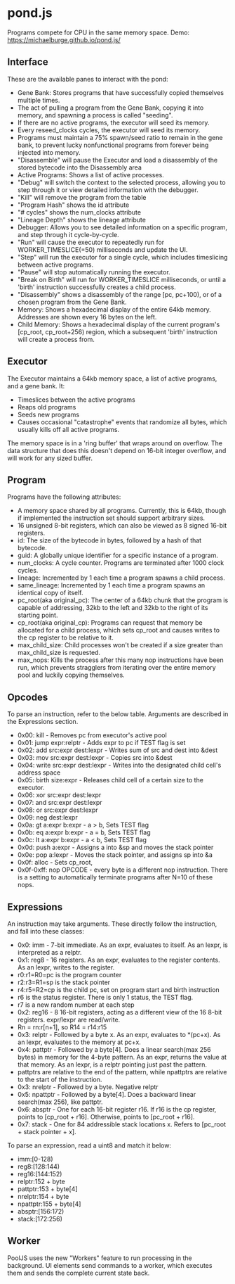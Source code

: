 # pond.js
Programs compete for CPU in the same memory space. Demo: https://michaelburge.github.io/pond.js/

## Interface
These are the available panes to interact with the pond:
* Gene Bank: Stores programs that have successfully copied themselves multiple times.
 * The act of pulling a program from the Gene Bank, copying it into memory, and spawning a process is called "seeding".
 * If there are no active programs, the executor will seed its memory.
 * Every reseed_clocks cycles, the executor will seed its memory.
 * Programs must maintain a 75% spawn/seed ratio to remain in the gene bank, to prevent lucky nonfunctional programs from forever being injected into memory.
 * "Disassemble" will pause the Executor and load a disassembly of the stored bytecode into the Disassembly area
* Active Programs: Shows a list of active processes.
 * "Debug" will switch the context to the selected process, allowing you to step through it or view detailed information with the debugger.
 * "Kill" will remove the program from the table
 * "Program Hash" shows the id attribute
 * "# cycles" shows the num_clocks attribute
 * "Lineage Depth" shows the lineage attribute
* Debugger: Allows you to see detailed information on a specific program, and step through it cycle-by-cycle.
 * "Run" will cause the executor to repeatedly run for WORKER_TIMESLICE(=50) milliseconds and update the UI.
 * "Step" will run the executor for a single cycle, which includes timeslicing between active programs.
 * "Pause" will stop automatically running the executor.
 * "Break on Birth" will run for WORKER_TIMESLICE milliseconds, or until a 'birth' instruction successfully creates a child process.
 * "Disassembly" shows a disassembly of the range [pc, pc+100), or of a chosen program from the Gene Bank.
* Memory: Shows a hexadecimal display of the entire 64kb memory. Addresses are shown every 16 bytes on the left.
* Child Memory: Shows a hexadecimal display of the current program's [cp_root, cp_root+256) region, which a subsequent 'birth' instruction will create a process from.
## Executor

The Executor maintains a 64kb memory space, a list of active programs, and a gene bank. It:

* Timeslices between the active programs
* Reaps old programs
* Seeds new programs
* Causes occasional "catastrophe" events that randomize all bytes, which usually kills off all active programs.

The memory space is in a 'ring buffer' that wraps around on overflow. The data structure that does this doesn't depend on 16-bit integer overflow, and will work for any sized buffer.

## Program

Programs have the following attributes:
* A memory space shared by all programs. Currently, this is 64kb, though if implemented the instruction set should support arbitrary sizes.
* 16 unsigned 8-bit registers, which can also be viewed as 8 signed 16-bit registers.
* id: The size of the bytecode in bytes, followed by a hash of that bytecode.
* guid: A globally unique identifier for a specific instance of a program.
* num_clocks: A cycle counter. Programs are terminated after 1000 clock cycles.
* lineage: Incremented by 1 each time a program spawns a child process.
* same_lineage: Incremented by 1 each time a program spawns an identical copy of itself.
* pc_root(aka original_pc): The center of a 64kb chunk that the program is capable of addressing, 32kb to the left and 32kb to the right of its starting point.
* cp_root(aka original_cp): Programs can request that memory be allocated for a child process, which sets cp_root and causes writes to the cp register to be relative to it.
* max_child_size: Child processes won't be created if a size greater than max_child_size is requested.
* max_nops: Kills the process after this many nop instructions have been run, which prevents stragglers from iterating over the entire memory pool and luckily copying themselves.

## Opcodes

To parse an instruction, refer to the below table. Arguments are described in the Expressions section.

* 0x00: kill - Removes pc from executor's active pool
* 0x01: jump expr:relptr - Adds expr to pc if TEST flag is set
* 0x02: add src:expr dest:lexpr - Writes sum of src and dest into &dest
* 0x03: mov src:expr dest:lexpr - Copies src into &dest
* 0x04: write src:expr dest:lexpr - Writes into the designated child cell's address space
* 0x05: birth size:expr - Releases child cell of a certain size to the executor. 
* 0x06: xor src:expr dest:lexpr
* 0x07: and src:expr dest:lexpr
* 0x08: or src:expr dest:lexpr
* 0x09: neg dest:lexpr
* 0x0a: gt a:expr b:expr - a > b, Sets TEST flag
* 0x0b: eq a:expr b:expr - a = b, Sets TEST flag
* 0x0c: lt a:expr b:expr - a < b, Sets TEST flag
* 0x0d: push a:expr - Assigns a into &sp and moves the stack pointer
* 0x0e: pop a:lexpr - Moves the stack pointer, and assigns sp into &a
* 0x0f: alloc - Sets cp_root,
* 0x0f-0xff: nop OPCODE - every byte is a different nop instruction. There is a setting to automatically terminate programs after N=10 of these nops.

## Expressions
An instruction may take arguments. These directly follow the instruction, and fall into these classes:

* 0x0: imm - 7-bit immediate. As an expr, evaluates to itself. As an lexpr, is interpreted as a relptr.
* 0x1: reg8 - 16 registers. As an expr, evaluates to the register contents. As an lexpr, writes to the register.
 * r0:r1=R0=pc is the program counter
 * r2:r3=R1=sp is the stack pointer
 * r4:r5=R2=cp is the child pc, set on program start and birth instruction
 * r6 is the status register. There is only 1 status, the TEST flag.
 * r7 is a new random number at each step
* 0x2: reg16 - 8 16-bit registers, acting as a different view of the 16 8-bit registers. expr/lexpr are read/write.
 * Rn = rn:r[n+1], so R14 = r14:r15
* 0x3: relptr - Followed by a byte x. As an expr, evaluates to *(pc+x). As an lexpr, evaluates to the memory at pc+x.
* 0x4: pattptr - Followed by a byte[4]. Does a linear search(max 256 bytes) in memory for the 4-byte pattern. As an expr, returns the value at that memory. As an lexpr, is a relptr pointing just past the pattern.
 * pattptrs are relative to the end of the pattern, while npattptrs are relative to the start of the instruction.
* 0x3: nrelptr - Followed by a byte. Negative relptr
* 0x5: npattptr - Followed by a byte[4]. Does a backward linear search(max 256), like pattptr.
* 0x6: absptr - One for each 16-bit register r16. If r16 is the cp register, points to [cp_root + r16]. Otherwise, points to [pc_root + r16].
* 0x7: stack - One for 84 addressible stack locations x. Refers to [pc_root + stack pointer + x].

To parse an expression, read a uint8 and match it below:
* imm:[0-128)
* reg8:[128:144)
* reg16:[144:152)
* relptr:152 + byte
* pattptr:153 + byte[4]
* nrelptr:154 + byte
* npattptr:155 + byte[4]
* absptr:[156:172)
* stack:[172:256)

## Worker

PoolJS uses the new "Workers" feature to run processing in the background. UI elements send commands to a worker, which executes them and sends the complete current state back.
